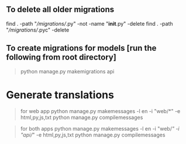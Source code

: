 ## To delete all older migrations
find . -path "*/migrations/*.py" -not -name "__init__.py" -delete
find . -path "*/migrations/*.pyc" -delete

## To create migrations for models [run the following from root directory]
> python manage.py makemigrations api


# Generate translations
> for web app
python manage.py makemessages -l en -i "web/*" -e html,py,js,txt
python manage.py compilemessages

> for both apps
python manage.py makemessages -l en -i "web/*" -i "api/*" -e html,py,js,txt
python manage.py compilemessages